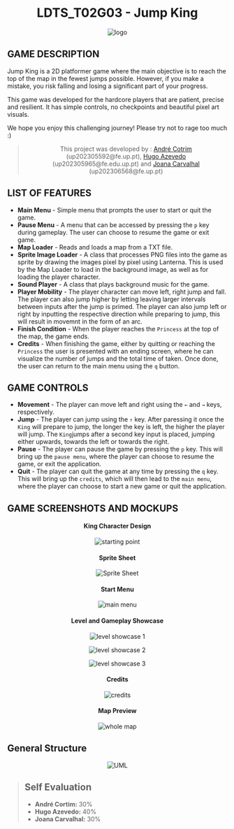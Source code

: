<h1 align="center"> LDTS_T02G03 - Jump King </h1>

<p align="center">
    <img src="documents/resources/images/Jump King Title Logo.png" alt="logo">
</p>

## GAME DESCRIPTION
<p>Jump King is a 2D platformer game where the main objective is to reach the top of the map in the fewest jumps possible. However, if you make a mistake, you risk falling and losing a significant part of your progress.
</p>

<p>This game was developed for the hardcore players that are patient, 
precise and resilient. It has simple controls, no checkpoints and beautiful pixel art visuals.
</p>
<p>We hope you enjoy this challenging journey! Please try not to rage too much :)</p>

><p align="center">
>This project was developed by : <a href="https://github.com/andre-cotrim">André Cotrim</a> (up202305592@fe.up.pt), <a href="https://github.com/H-Aze2005">Hugo Azevedo</a> (up202305965@fe.edu.up.pt) and <a href="https://github.com/andre-cotrim">Joana Carvalhal</a> (up202306568@fe.up.pt)
></p>

## LIST OF FEATURES
- **Main Menu** - Simple menu that prompts the user to start or quit the game.
- **Pause Menu** - A menu that can be accessed by pressing the `p` key during gameplay. The user can choose to resume the game or exit game.
- **Map Loader** - Reads and loads a map from a TXT file.
- **Sprite Image Loader** - A class that processes PNG files into the game as sprite by drawing the images pixel by pixel using Lanterna. This is used by the Map Loader to load in the background image, as well as for loading the player character.
- **Sound Player** - A class that plays background music for the game.
- **Player Mobility** - The player character can move left, right jump and fall. The player can also jump higher by letting leaving larger intervals between inputs after the jump is primed. The player can also jump left or right by inputting the respective direction while preparing to jump, this will result in movemnt in the form of an arc.
- **Finish Condition** - When the player reaches the `Princess` at the top of the map, the game ends.
- **Credits** - When finishing the game, either by quitting or reaching the `Princess` the user is presented with an ending screen, where he can visualize the number of jumps and the total time of taken. Once done, the user can return to the main menu using the `q` button.

## GAME CONTROLS
- **Movement** - The player can move left and right using the `←` and `→` keys, respectively.
- **Jump** - The player can jump using the `↑` key. After paressing it once the `King` will prepare to jump, the longer the key is left, the higher the player will jump. The `King`jumps after a second key input is placed, jumping either upwards, towards the left or towards the right.
- **Pause** - The player can pause the game by pressing the `p` key. This will bring up the `pause menu`, where the player can choose to resume the game, or exit the application.
- **Quit** - The player can quit the game at any time by pressing the `q` key. This will bring up the `credits`, which will then lead to the `main menu`, where the player can choose to start a new game or quit the application.

## GAME SCREENSHOTS AND MOCKUPS
<h4 align="center">
  King Character Design
</h4>
<p align="center">
    <img src="documents/resources/mockups/king.gif" alt="starting point">
</p>

<h4 align="center">
  Sprite Sheet
</h4>
<p align="center">
    <img src="documents/resources/mockups/Jump King pixel sheet.png" alt="Sprite Sheet">
</p>

<h4 align="center">
  Start Menu
</h4>
<p align="center">
    <img src="documents/resources/screenshots/main-menu.png" alt="main menu">
</p>

<h4 align="center">
  Level and Gameplay Showcase
</h4>
<p align="center">
    <img src="documents/resources/screenshots/level-showcase-1.gif" alt="level showcase 1">
</p>
<p align="center">
    <img src="documents/resources/screenshots/level-showcase-2.gif" alt="level showcase 2">
</p>
<p align="center">
    <img src="documents/resources/screenshots/level-showcase-3.gif" alt="level showcase 3">
</p>

<h4 align="center">
  Credits
</h4>
<p align="center">
    <img src="documents/resources/screenshots/credits.png" alt="credits">
</p>

<h4 align="center">
  Map Preview
</h4>
<p align="center">
    <img src="documents/resources/mockups/Redcrown_woods.png" alt="whole map">
</p>

## General Structure
<p align="center">
    <img src="documents/resources/uml/Structure%20UML.png" alt="UML">
</p>

>## Self Evaluation
>- **André Cortim:** 30%
>- **Hugo Azevedo:** 40%
>- **Joana Carvalhal:** 30%

